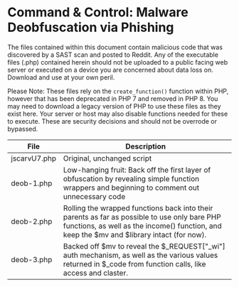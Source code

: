 # Command & Control: Malware Deobfuscation via Phishing

The files contained within this document contain malicious code that was discovered by a SAST scan and posted to Reddit. Any of the executable files (.php) contained herein should not be uploaded to a public facing web server or executed on a device you are concerned about data loss on. Download and use at your own peril.

Please Note: These files rely on the `create_function()` function within PHP, however that has been deprecated in PHP 7 and removed in PHP 8. You may need to download a legacy version of PHP to use these files as they exist here. Your server or host may also disable functions needed for these to execute. These are security decisions and should not be overrode or bypassed.


 File | Description
 --- | ---
 jscarvU7.php | Original, unchanged script
 deob-1.php | Low-hanging fruit: Back off the first layer of obfuscation by revealing simple function wrappers and beginning to comment out unnecessary code
 deob-2.php | Rolling the wrapped functions back into their parents as far as possible to use only bare PHP functions, as well as the income() function, and keep the $mv and $library intact (for now).
 deob-3.php | Backed off $mv to reveal the $_REQUEST["_wi"] auth mechanism, as well as the various values returned in $_code from function calls, like access and claster.
 
 
